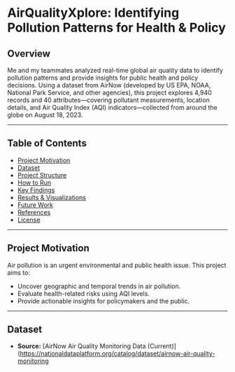 # AirQualityXplore: Identifying Pollution Patterns for Health & Policy

## Overview

Me and my teammates analyzed real-time global air quality data to identify pollution patterns and provide insights for public health and policy decisions. Using a dataset from AirNow (developed by US EPA, NOAA, National Park Service, and other agencies), this project explores 4,940 records and 40 attributes—covering pollutant measurements, location details, and Air Quality Index (AQI) indicators—collected from around the globe on August 18, 2023.

---

## Table of Contents

- [Project Motivation](#project-motivation)
- [Dataset](#dataset)
- [Project Structure](#project-structure)
- [How to Run](#how-to-run)
- [Key Findings](#key-findings)
- [Results & Visualizations](#results--visualizations)
- [Future Work](#future-work)
- [References](#references)
- [License](#license)

---

## Project Motivation

Air pollution is an urgent environmental and public health issue. This project aims to:
- Uncover geographic and temporal trends in air pollution.
- Evaluate health-related risks using AQI levels.
- Provide actionable insights for policymakers and the public.

---

## Dataset

- **Source:** [AirNow Air Quality Monitoring Data (Current)](https://nationaldataplatform.org/catalog/dataset/airnow-air-quality-monitoring

